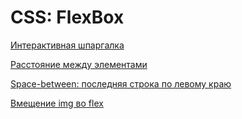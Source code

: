 # CSS: FlexBox

[Интерактивная шпаргалка](https://demos.scotch.io/visual-guide-to-css3-flexbox-flexbox-playground/demos/)

[Расстояние между элементами](https://stackoverflow.com/a/48752954)

[Space-between: последняя строка по левому краю](https://stackoverflow.com/a/22018710)

[Вмещение img во flex](https://stackoverflow.com/questions/59193285/fitting-image-into-flex-direction-column-explanation-and-fixes#comment104611732_59195263)

